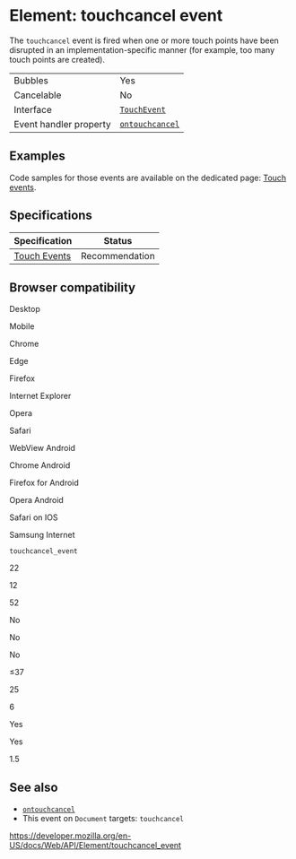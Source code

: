 # Element: touchcancel event

The `touchcancel` event is fired when one or more touch points have been disrupted in an implementation-specific manner (for example, too many touch points are created).

<table><tbody><tr class="odd"><td>Bubbles</td><td>Yes</td></tr><tr class="even"><td>Cancelable</td><td>No</td></tr><tr class="odd"><td>Interface</td><td><a href="../touchevent"><code>TouchEvent</code></a></td></tr><tr class="even"><td>Event handler property</td><td><a href="../globaleventhandlers/ontouchcancel"><code>ontouchcancel</code></a></td></tr></tbody></table>

## Examples

Code samples for those events are available on the dedicated page: [Touch events](../touch_events).

## Specifications

<table><thead><tr class="header"><th>Specification</th><th>Status</th></tr></thead><tbody><tr class="odd"><td><a href="https://www.w3.org/TR/touch-events/#event-touchcancel">Touch Events</a></td><td><span class="spec-rec">Recommendation</span></td></tr></tbody></table>

## Browser compatibility

Desktop

Mobile

Chrome

Edge

Firefox

Internet Explorer

Opera

Safari

WebView Android

Chrome Android

Firefox for Android

Opera Android

Safari on IOS

Samsung Internet

`touchcancel_event`

22

12

52

No

No

No

≤37

25

6

Yes

Yes

1.5

## See also

- [`ontouchcancel`](../globaleventhandlers/ontouchcancel)
- This event on `Document` targets: `touchcancel `

<a href="https://developer.mozilla.org/en-US/docs/Web/API/Element/touchcancel_event" class="_attribution-link">https://developer.mozilla.org/en-US/docs/Web/API/Element/touchcancel_event</a>

